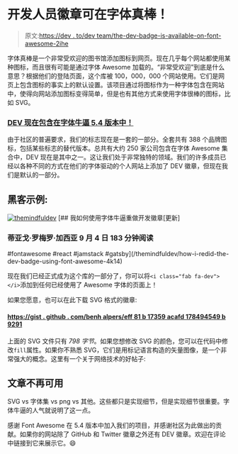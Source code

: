 # 开发人员徽章可在字体真棒！

> 原文:[https://dev . to/dev team/the-dev-badge-is-available-on-font-awesome-2ihe](https://dev.to/devteam/the-dev-badge-is-available-on-font-awesome-2ihe)

字体真棒是一个非常受欢迎的图书馆添加图标到网页。现在几乎每个网站都使用某种图标，而且很有可能是通过字体 Awesome 加载的。“非常受欢迎”到底是什么意思？根据他们的登陆页面，这个库被 100，000，000 个网站使用。它们是网页上包含图标的事实上的默认设置。该项目通过将图标作为一种字体包含在网站中，使得向网站添加图标变得简单，但是也有其他方式来使用字体很棒的图标，比如 SVG。

### [](#dev-is-now-included-in-font-awesome-version-54)[DEV 现在包含在字体牛逼 5.4 版本中！](https://fontawesome.com/icons/dev?style=brands)

由于社区的普遍要求，我们的标志现在是一套的一部分。全套共有 388 个品牌图标，包括某些标志的替代版本。总共有大约 250 家公司包含在字体 Awesome 集合中，DEV 现在是其中之一。这让我们处于非常独特的领域。我们的许多成员已经以各种不同的方式在他们的字体驱动的个人网站上添加了 DEV 徽章，但现在我们是默认的一部分。

## [](#hack-example)黑客示例:

[![themindfuldev](../Images/e03a18bc9bc949ad7d2bce010e6f2b9a.png)](/themindfuldev) [## 我如何使用字体牛逼重做开发徽章[更新]

### 蒂亚戈·罗梅罗·加西亚 9 月 4 日 183 分钟阅读

#fontawesome #react #jamstack #gatsby](/themindfuldev/how-i-redid-the-dev-badge-using-font-awesome-4k14)

现在我们已经正式成为这个库的一部分了，你可以将`<i class="fab fa-dev"></i>`添加到任何已经使用了 Awesome 字体的页面上！

如果您愿意，也可以在此下载 SVG 格式的徽章:

#### [https://gist . github . com/benh alpers/eff 81 b 17359 acafd 178494549 b 9291](https://gist.github.com/benhalpern/eff81b17359acafd17849146549b9291)

上面的 SVG 文件只有 *798 字节*。如果您想修改 SVG 的颜色，您可以在代码中修改`fill`属性。如果你不熟悉 SVG，它们是用标记语言构造的矢量图像，是一个非常强大的概念。这里有一个关于网络技术的好帖子:

## 文章不再可用

SVG vs 字体集 vs png vs 其他。这些都只是实现细节，但是实现细节很重要。字体牛逼的人气就说明了这一点。

感谢 Font Awesome 在 5.4 版本中加入我们的项目，并感谢社区为此做出的贡献。如果你的网站除了 GitHub 和 Twitter 徽章之外还有 DEV 徽章。欢迎在评论中链接到它来展示它。😄
